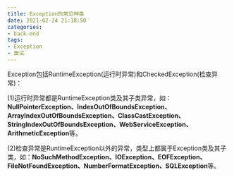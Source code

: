 ```yaml
---
title: Exception的常见种类
date: 2021-02-24 21:18:50
categories:
- back-end
tags:
- Exception
- 面试
---
```

Exception包括RuntimeException(运行时异常)和CheckedException(检查异常)：

 

(1)运行时异常都是RuntimeException类及其子类异常，如：**NullPointerException、IndexOutOfBoundsException、ArrayIndexOutOfBoundsException、ClassCastException、StringIndexOutOfBoundsException、WebServiceException、ArithmeticException**等。

 

(2)检查异常是RuntimeException以外的异常，类型上都属于Exception类及其子类，如：**NoSuchMethodException、IOException、EOFException、FileNotFoundException、NumberFormatException、SQLException**等。